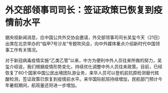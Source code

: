 

# 外交部领事司司长：签证政策已恢复到疫情前水平

据央视新闻消息，应中国公共外交协会邀请，外交部领事司司长吴玺今天（21日）出席在北京举办的“临甲7号沙龙”专题吹风会，向中外媒体重点介绍新时代中国领事工作有关情况。

对于新冠病毒疫情实施“乙类乙管”以来，中方为便利中外人员往来所做的努力，吴玺介绍说，我们根据疫情形势变化，持续优化调整中外人员往来政策。目前，已经恢复了60个国家中国公民出境团队游业务，来华人员可以登机前抗原检测替代核酸检测，签证政策已恢复到疫情前水平。来华国际航班持续增加，民航部门预计今年暑假期间，航班量还将进一步增加。

